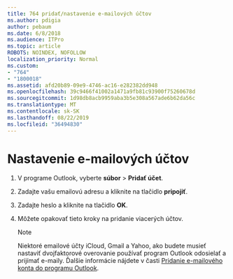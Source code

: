 ```yaml
---
title: 764 pridať/nastavenie e-mailových účtov
ms.author: pdigia
author: pebaum
ms.date: 6/8/2018
ms.audience: ITPro
ms.topic: article
ROBOTS: NOINDEX, NOFOLLOW
localization_priority: Normal
ms.custom:
- "764"
- "1800018"
ms.assetid: afd20b89-09e9-4746-ac16-e282382dd948
ms.openlocfilehash: 39c9466f41002a1471a9fb81c93900f75260678d
ms.sourcegitcommit: 1d98db8acb9959aba3b5e308a567ade6b62da56c
ms.translationtype: MT
ms.contentlocale: sk-SK
ms.lasthandoff: 08/22/2019
ms.locfileid: "36494830"
---
```

# <a name="setup-email-accounts"></a>Nastavenie e-mailových účtov

1. V programe Outlook, vyberte **súbor** \> **Pridať účet**.

2. Zadajte vašu emailovú adresu a kliknite na tlačidlo **pripojiť**.

3. Zadajte heslo a kliknite na tlačidlo **OK**.

4. Môžete opakovať tieto kroky na pridanie viacerých účtov.

    > [!NOTE]
    > Niektoré emailové účty iCloud, Gmail a Yahoo, ako budete musieť nastaviť dvojfaktorové overovanie používať program Outlook odosielať a prijímať e-maily. Ďalšie informácie nájdete v časti [Pridanie e-mailového konta do programu Outlook](https://support.office.com/article/6e27792a-9267-4aa4-8bb6-c84ef146101b.aspx).
  